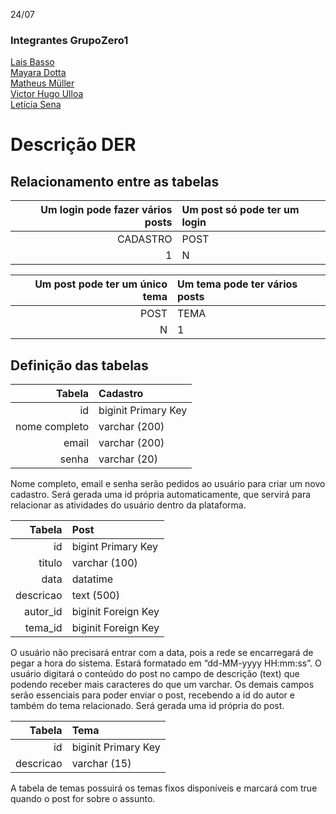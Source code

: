 24/07
 
### Integrantes GrupoZero1
[Lais Basso](https://github.com/laisbasso "GitHub")  
[Mayara Dotta](https://github.com/DottaMP "GitHub")  
[Matheus Müller](https://github.com/matheuxmuller "GitHub")  
[Victor Hugo Ulloa](https://github.com/Victorhup "GitHub")  
[Letícia Sena](https://github.com/leticia-sena "GitHub")
 
# Descrição DER
 
## Relacionamento entre as tabelas
 
| Um login pode fazer vários posts | Um post só pode ter um login
|---:|:---|
| CADASTRO | POST
| 1 | N

| Um post pode ter um único tema | Um tema pode ter vários posts
|---:|:---|
| POST | TEMA
| N | 1

## Definição das tabelas

| Tabela | **Cadastro** |
|-------:|:-------------|
| id | biginit Primary Key
| nome completo | varchar (200)
| email | varchar (200)
| senha | varchar (20)
 
Nome completo, email e senha serão pedidos ao usuário para criar um novo cadastro. Será gerada uma id própria automaticamente, que servirá para relacionar as atividades do usuário dentro da plataforma.
 
| Tabela | **Post** |
|-------:|:---------|
| id | bigint Primary Key
| titulo | varchar (100)
| data | datatime
| descricao | text (500)
| autor_id | biginit Foreign Key
| tema_id | biginit Foreign Key
 
O usuário não precisará entrar com a data, pois a rede se encarregará de pegar a hora do sistema. Estará formatado em “dd-MM-yyyy HH:mm:ss”. O usuário digitará o conteúdo do post no campo de descrição (text) que podendo receber mais caracteres do que um varchar. Os demais campos serão essenciais para poder enviar o post, recebendo a id do autor e também do tema relacionado. Será gerada uma id própria do post.

| Tabela | **Tema** |
|-------:|:---------|
| id | biginit Primary Key
| descricao | varchar (15)
 
A tabela de temas possuirá os temas fixos disponíveis e marcará com true quando o post for sobre o assunto.
